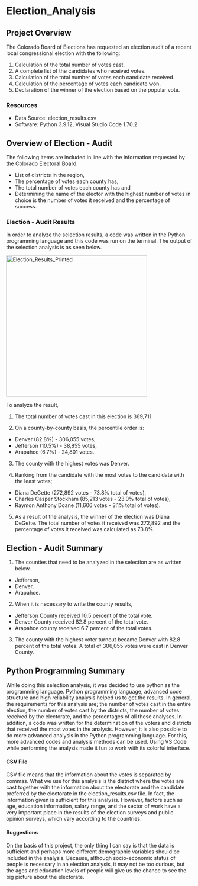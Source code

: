 # Election_Analysis

## Project Overview

The Colorado Board of Elections has requested an election audit of a recent local congressional election with the following:

1.	Calculation of the total number of votes cast.
2.	A complete list of the candidates who received votes.
3.	Calculation of the total number of votes each candidate received.
4.	Calculation of the percentage of votes each candidate won.
5.	Declaration of the winner of the election based on the popular vote.

### Resources

*	Data Source: election_results.csv
*	Software: Python 3.9.12, Visual Studio Code 1.70.2

## Overview of Election - Audit 

The following items are included in line with the information requested by the Colorado Electoral Board.
* List of districts in the region, 
* The percentage of votes each county has,
* The total number of votes each county has and
* Determining the name of the elector with the highest number of votes in choice is the number of votes it received and the percentage of success.

### Election - Audit Results

In order to analyze the selection results, a code was written in the Python programming language and this code was run on the terminal. The output of the selection analysis is as seen below.

<img width="381" alt="Election_Results_Printed" src="https://user-images.githubusercontent.com/26927158/193119061-b7f871b1-f8b2-4972-9dc9-13d61be57e6c.png">

To analyze the result,

1. The total number of votes cast in this election is 369,711.

2. On a county-by-county basis, the percentile order is:
* Denver (82.8%) - 306,055 votes,
* Jefferson (10.5%) - 38,855 votes,
* Arapahoe (6.7%) - 24,801 votes.

3. The county with the highest votes was Denver.

4. Ranking from the candidate with the most votes to the candidate with the least votes;
*	Diana DeGette (272,892 votes - 73.8% total of votes),
*	Charles Casper Stockham (85,213 votes - 23.0% total of votes),
*	Raymon Anthony Doane (11,606 votes - 3.1% total of votes).

5. As a result of the analysis, the winner of the election was Diana DeGette. The total number of votes it received was 272,892 and the percentage of votes it received was calculated as 73.8%.

## Election - Audit Summary

1. The counties that need to be analyzed in the selection are as written below.
* Jefferson,
* Denver,
* Arapahoe.

2. When it is necessary to write the county results,
* Jefferson County received 10.5 percent of the total vote.
* Denver County received 82.8 percent of the total vote.
* Arapahoe county received 6.7 percent of the total votes.

3. The county with the highest voter turnout became Denver with 82.8 percent of the total votes. A total of 306,055 votes were cast in Denver County.

## Python Programming Summary

While doing this selection analysis, it was decided to use python as the programming language. Python programming language, advanced code structure and high reliability analysis helped us to get the results. In general, the requirements for this analysis are; the number of votes cast in the entire election, the number of votes cast by the districts, the number of votes received by the electorate, and the percentages of all these analyses. In addition, a code was written for the determination of the voters and districts that received the most votes in the analysis. However, it is also possible to do more advanced analysis in the Python programming language. For this, more advanced codes and analysis methods can be used. Using VS Code while performing the analysis made it fun to work with its colorful interface.

#### CSV File

CSV file means that the information about the votes is separated by commas. What we use for this analysis is the district where the votes are cast together with the information about the electorate and the candidate preferred by the electorate in the election_results.csv file. In fact, the information given is sufficient for this analysis. However, factors such as age, education information, salary range, and the sector of work have a very important place in the results of the election surveys and public opinion surveys, which vary according to the countries.

#### Suggestions

On the basis of this project, the only thing I can say is that the data is sufficient and perhaps more different demographic variables should be included in the analysis. Because, although socio-economic status of people is necessary in an election analysis, it may not be too curious, but the ages and education levels of people will give us the chance to see the big picture about the electorate.
